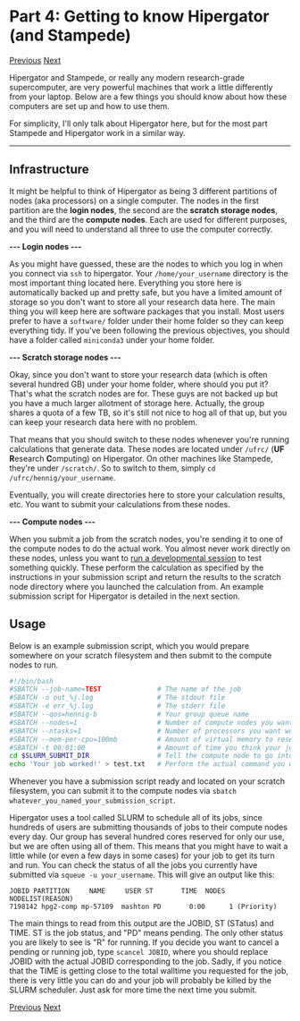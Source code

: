 # Part 4: Getting to know Hipergator (and Stampede)
[Previous](https://github.com/ashtonmv/Getting-Started/blob/master/objectives/Part_3.md) [Next](https://github.com/ashtonmv/Getting-Started/blob/master/objectives/Part_5.md)

Hipergator and Stampede, or really any modern research-grade supercomputer, are very powerful machines that work a little differently from your laptop. Below are a few things you should know about how these computers are set up and how to use them.

For simplicity, I'll only talk about Hipergator here, but for the most part Stampede and Hipergator work in a similar way.

---------------
## Infrastructure
It might be helpful to think of Hipergator as being 3 different partitions of nodes (aka processors) on a single computer. The nodes in the first partition are the **login nodes**, the second are the **scratch storage nodes**, and the third are the **compute nodes**. Each are used for different purposes, and you will need to understand all three to use the computer correctly.

**--- Login nodes ---**

As you might have guessed, these are the nodes to which you log in when you connect via ``ssh`` to hipergator. Your ``/home/your_username`` directory is the most important thing located here. Everything you store here is automatically backed up and pretty safe, but you have a limited amount of storage so you don't want to store all your research data here. The main thing you will keep here are software packages that you install. Most users prefer to have a ``software/`` folder under their home folder so they can keep everything tidy. If you've been following the previous objectives, you should have a folder called ``miniconda3`` under your home folder.

**--- Scratch storage nodes ---**

Okay, since you don't want to store your research data (which is often several hundred GB) under your home folder, where should you put it? That's what the scratch nodes are for. These guys are not backed up but you have a much larger allotment of storage here. Actually, the group shares a quota of a few TB, so it's still not nice to hog all of that up, but you can keep your research data here with no problem.

That means that you should switch to these nodes whenever you're running calculations that generate data. These nodes are located under ``/ufrc/`` (**UF** **R**esearch **C**omputing) on Hipergator. On other machines like Stampede, they're under ``/scratch/``. So to switch to them, simply ``cd /ufrc/hennig/your_username``.

Eventually, you will create directories here to store your calculation results, etc. You want to submit your calculations from these nodes.

**--- Compute nodes ---**

When you submit a job from the scratch nodes, you're sending it to one of the compute nodes to do the actual work. You almost never work directly on these nodes, unless you want to [run a developmental session](https://wiki.rc.ufl.edu/doc/Development_and_Testing) to test something quickly. These perform the calculation as specified by the instructions in your submission script and return the results to the scratch node directory where you launched the calculation from. An example submission script for Hipergator is detailed in the next section.

## Usage

Below is an example submission script, which you would prepare somewhere on your scratch filesystem and then submit to the compute nodes to run.

```bash
#!/bin/bash
#SBATCH --job-name=TEST              # The name of the job
#SBATCH -o out_%j.log                # The stdout file
#SBATCH -e err_%j.log                # The stderr file
#SBATCH --qos=hennig-b               # Your group queue name
#SBATCH --nodes=1                    # Number of compute nodes you want working on your job
#SBATCH --ntasks=1                   # Number of processors you want working on your job
#SBATCH --mem-per-cpu=100mb          # Amount of virtual memory to reserve for running your job
#SBATCH -t 00:01:00                  # Amount of time you think your job will take (if exceeded, job will die!)
cd $SLURM_SUBMIT_DIR                 # Tell the compute node to go into your working directory on scratch
echo 'Your job worked!' > test.txt   # Perform the actual command you want
```

Whenever you have a submission script ready and located on your scratch filesystem, you can submit it to the compute nodes via ``sbatch whatever_you_named_your_submission_script``.

Hipergator uses a tool called SLURM to schedule all of its jobs, since hundreds of users are submitting thousands of jobs to their compute nodes every day. Our group has several hundred cores reserved for only our use, but we are often using all of them. This means that you might have to wait a little while (or even a few days in some cases) for your job to get its turn and run. You can check the status of all the jobs you currently have submitted via ``squeue -u your_username``. This will give an output like this:

```
JOBID PARTITION     NAME     USER ST       TIME  NODES NODELIST(REASON)
7198142 hpg2-comp mp-57109  mashton PD       0:00      1 (Priority)
```
The main things to read from this output are the JOBID, ST (STatus) and TIME. ST is the job status, and "PD" means pending. The only other status you are likely to see is "R" for running. If you decide you want to cancel a pending or running job, type ``scancel JOBID``, where you should replace JOBID with the actual JOBID corresponding to the job. Sadly, if you notice that the TIME is getting close to the total walltime you requested for the job, there is very little you can do and your job will probably be killed by the SLURM scheduler. Just ask for more time the next time you submit.

[Previous](https://github.com/ashtonmv/Getting-Started/blob/master/objectives/Part_3.md) [Next](https://github.com/ashtonmv/Getting-Started/blob/master/objectives/Part_5.md)